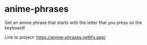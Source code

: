 # anime-phrases
Get an anime phrase that starts with the letter that you press on the keyboard!

Link to project: https://anime-phrases.netlify.app/
